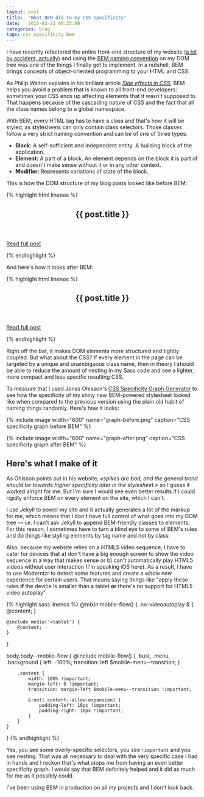 ```yaml
---
layout: post
title:  "What BEM did to my CSS specificity"
date:   2015-03-22 00:25:00
categories: blog
tags: css specificity bem
---
```

I have recently refactored the entire front-end structure of my website ([a bit by accident, actually](https://twitter.com/eduardoboucas/status/573609357914603520)) and using the [BEM naming convention](http://csswizardry.com/2013/01/mindbemding-getting-your-head-round-bem-syntax/) on my DOM tree was one of the things I finally got to implement.<!--more-->
In a nutshell, BEM brings concepts of object-oriented programming to your HTML and CSS. 

As Philip Walton explains in his brilliant article *[Side effects in CSS](http://philipwalton.com/articles/side-effects-in-css/)*, BEM helps you avoid a problem that is known to all front-end developers: sometimes your CSS ends up affecting elements that it wasn't supposed to. That happens because of the cascading nature of CSS and the fact that all the class names belong to a global namespace.

With BEM, every HTML tag has to have a class and that's how it will be styled, as stylesheets can only contain class selectors. Those classes follow a very strict naming convention and can be of one of three types:

- **Block**: A self-sufficient and independent entity. A building block of the application.
- **Element:** A part of a block. An element depends on the block it is part of and doesn't make sense without it or in any other context.
- **Modifier:** Represents variations of state of the block.

This is how the DOM structure of my blog posts looked like before BEM:

{% highlight html linenos %}
<article class="post">
	<header>
		<h1>{{ post.title }}</h1>
		<p class="post-meta"><!-- (...) --></p>
	</header>
	<div class="excerpt">
		<p><a href="{{ post.link }}">Read full post</a></p>
	</div>
</article>
{% endhighlight %}

And here's how it looks after BEM:

{% highlight html linenos %}
<article class="post">
	<header class="post__header">
		<h1 class="post__title">{{ post.title }}</h1>
		<p class="post__meta"><!-- (...) --></p>
	</header>
	<div class="post__excerpt">
		<p><a href="{{ post.link }}">Read full post</a></p>
	</div>
</article>
{% endhighlight %}

Right off the bat, it makes DOM elements more structured and tightly coupled. But what about the CSS? If every element in the page can be targeted by a unique and unambiguous class name, then in theory I should be able to reduce the amount of nesting in my Sass code and see a lighter, more compact and less specific resulting CSS.

To measure that I used Jonas Ohlsson's [CSS Specificity Graph Generator](http://jonassebastianohlsson.com/specificity-graph/) to see how the specificity of my shiny new BEM-powered stylesheet looked like when compared to the previous version using the plain old habit of naming things randomly. Here's how it looks:

{% include image width="600" name="graph-before.png" caption="CSS specificity graph before BEM" %}

{% include image width="600" name="graph-after.png" caption="CSS specificity graph after BEM" %}

## Here's what I make of it

As Ohlsson points out in his website, *«spikes are bad, and the general trend should be towards higher specificity later in the stylesheet.»* so I guess it worked alright for me. But I'm sure I would see even better results if I could rigidly enforce BEM on every element on the site, which I can't. 

I use Jekyll to power my site and it actually generates a lot of the markup for me, which means that I don't have full control of what goes into my DOM tree — i.e. I can't ask Jekyll to append BEM-friendly classes to elements. For this reason, I sometimes have to turn a blind eye to some of BEM's rules and do things like styling elements by tag name and not by class.

Also, because my website relies on a HTML5 video sequence, I have to cater for devices that a) don't have a big enough screen to show the video sequence in a way that makes sense or b) can't automatically play HTML5 videos without user interaction (I'm speaking iOS here). As a result, I have to use Modernizr to detect some features and create a whole new experience for certain users. That means saying things like "apply these rules **if** the device is smaller than a tablet **or** there's no support for HTML5 video autoplay".

{% highlight sass linenos %}
@mixin mobile-flow() {
	.no-videoautoplay & {
		@content;
	}

	@include media('<tablet') {
		@content;
	}	
}

body.body--mobile-flow {
	@include mobile-flow() {
		.bust,
		.menu,
		.background {
			left: -100%;
			transition: left $mobile-menu--transition;
		}

		.content {
			width: 100% !important;
			margin-left: 0 !important;
			transition: margin-left $mobile-menu--transition !important;

			&:not(.content--allow-expansion) {
				padding-left: 10px !important;
				padding-right: 10px !important;
			}
		}
	}
}
{% endhighlight %}

Yes, you see some overly-specific selectors, you see `!important` and you see nesting. That was all necessary to deal with the very specific case I had in hands and I reckon that's what stops me from having an even better specificity graph. I would say that BEM definitely helped and it did as much for me as it possibly could.

I've been using BEM in production on all my projects and I don't look back.<!--tomb-->